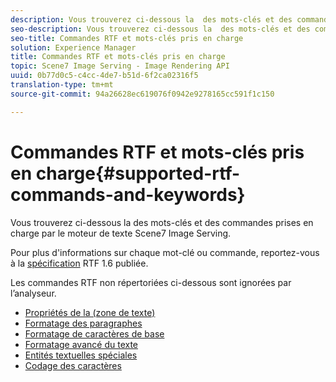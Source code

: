 ```yaml
---
description: Vous trouverez ci-dessous la  des mots-clés et des commandes prises en charge par le moteur de texte Scene7 Image Serving.
seo-description: Vous trouverez ci-dessous la  des mots-clés et des commandes prises en charge par le moteur de texte Scene7 Image Serving.
seo-title: Commandes RTF et mots-clés pris en charge
solution: Experience Manager
title: Commandes RTF et mots-clés pris en charge
topic: Scene7 Image Serving - Image Rendering API
uuid: 0b77d0c5-c4cc-4de7-b51d-6f2ca02316f5
translation-type: tm+mt
source-git-commit: 94a26628ec619076f0942e9278165cc591f1c150

---
```



# Commandes RTF et mots-clés pris en charge{#supported-rtf-commands-and-keywords}

Vous trouverez ci-dessous la  des mots-clés et des commandes prises en charge par le moteur de texte Scene7 Image Serving.

Pour plus d&#39;informations sur chaque mot-clé ou commande, reportez-vous à la [spécification](http://msdn.microsoft.com/en-us/library/aa140277%28v=office.10%29.aspx) RTF 1.6 publiée.

Les commandes RTF non répertoriées ci-dessous sont ignorées par l’analyseur.

* [Propriétés de la  (zone de texte)](r-document-text-box-properties.md)
* [Formatage des paragraphes](r-paragraph-formatting.md)
* [Formatage de caractères de base](r-basic-character-formatting.md)
* [Formatage avancé du texte](r-advanced-text-formatting.md)
* [Entités textuelles spéciales](r-special-text-entities.md)
* [Codage des caractères](r-is-http-character-encoding.md)
